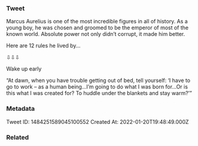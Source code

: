 ### Tweet
Marcus Aurelius is one of the most incredible figures in all of history. As a young boy, he was chosen and groomed to be the emperor of most of the known world. Absolute power not only didn’t corrupt, it made him better. 

Here are 12 rules he lived by...

⇩⇩⇩

Wake up early

“At dawn, when you have trouble getting out of bed, tell yourself: ‘I have to go to work – as a human being...I’m going to do what I was born for...Or is this what I was created for? To huddle under the blankets and stay warm?’”

### Metadata
Tweet ID: 1484251589045100552
Created At: 2022-01-20T19:48:49.000Z

### Related

